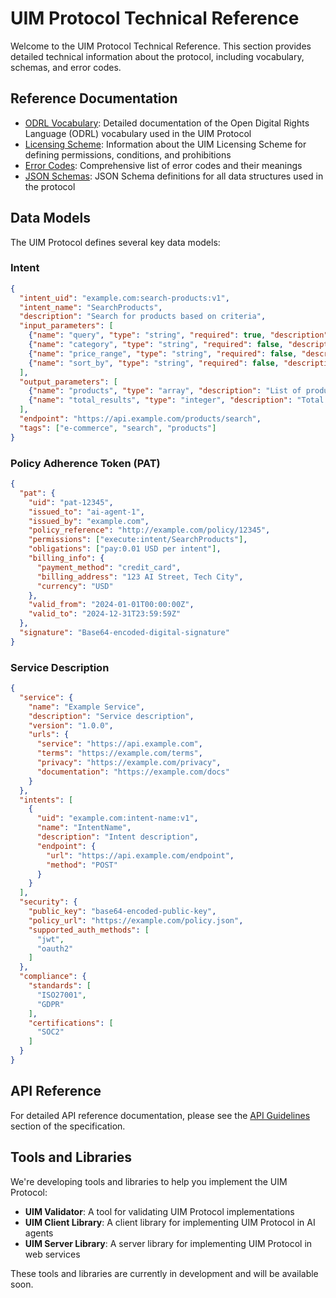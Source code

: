 # UIM Protocol Technical Reference

Welcome to the UIM Protocol Technical Reference. This section provides detailed technical information about the protocol, including vocabulary, schemas, and error codes.

## Reference Documentation

- [ODRL Vocabulary](odrl-vocabulary.md): Detailed documentation of the Open Digital Rights Language (ODRL) vocabulary used in the UIM Protocol
- [Licensing Scheme](licensing-scheme.md): Information about the UIM Licensing Scheme for defining permissions, conditions, and prohibitions
- [Error Codes](error-codes.md): Comprehensive list of error codes and their meanings
- [JSON Schemas](json-schemas.md): JSON Schema definitions for all data structures used in the protocol

## Data Models

The UIM Protocol defines several key data models:

### Intent

```json
{
  "intent_uid": "example.com:search-products:v1",
  "intent_name": "SearchProducts",
  "description": "Search for products based on criteria",
  "input_parameters": [
    {"name": "query", "type": "string", "required": true, "description": "Search term"},
    {"name": "category", "type": "string", "required": false, "description": "Product category"},
    {"name": "price_range", "type": "string", "required": false, "description": "Price range filter"},
    {"name": "sort_by", "type": "string", "required": false, "description": "Sorting criteria"}
  ],
  "output_parameters": [
    {"name": "products", "type": "array", "description": "List of products"},
    {"name": "total_results", "type": "integer", "description": "Total number of results"}
  ],
  "endpoint": "https://api.example.com/products/search",
  "tags": ["e-commerce", "search", "products"]
}
```

### Policy Adherence Token (PAT)

```json
{
  "pat": {
    "uid": "pat-12345",
    "issued_to": "ai-agent-1",
    "issued_by": "example.com",
    "policy_reference": "http://example.com/policy/12345",
    "permissions": ["execute:intent/SearchProducts"],
    "obligations": ["pay:0.01 USD per intent"],
    "billing_info": {
      "payment_method": "credit_card",
      "billing_address": "123 AI Street, Tech City",
      "currency": "USD"
    },
    "valid_from": "2024-01-01T00:00:00Z",
    "valid_to": "2024-12-31T23:59:59Z"
  },
  "signature": "Base64-encoded-digital-signature"
}
```

### Service Description

```json
{
  "service": {
    "name": "Example Service",
    "description": "Service description",
    "version": "1.0.0",
    "urls": {
      "service": "https://api.example.com",
      "terms": "https://example.com/terms",
      "privacy": "https://example.com/privacy",
      "documentation": "https://example.com/docs"
    }
  },
  "intents": [
    {
      "uid": "example.com:intent-name:v1",
      "name": "IntentName",
      "description": "Intent description",
      "endpoint": {
        "url": "https://api.example.com/endpoint",
        "method": "POST"
      }
    }
  ],
  "security": {
    "public_key": "base64-encoded-public-key",
    "policy_url": "https://example.com/policy.json",
    "supported_auth_methods": [
      "jwt",
      "oauth2"
    ]
  },
  "compliance": {
    "standards": [
      "ISO27001",
      "GDPR"
    ],
    "certifications": [
      "SOC2"
    ]
  }
}
```

## API Reference

For detailed API reference documentation, please see the [API Guidelines](../specification/api-guidelines.md) section of the specification.

## Tools and Libraries

We're developing tools and libraries to help you implement the UIM Protocol:

- **UIM Validator**: A tool for validating UIM Protocol implementations
- **UIM Client Library**: A client library for implementing UIM Protocol in AI agents
- **UIM Server Library**: A server library for implementing UIM Protocol in web services

These tools and libraries are currently in development and will be available soon.
